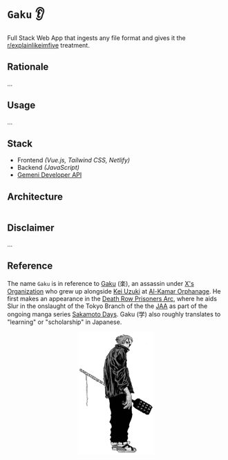 # `Gaku` 👂

Full Stack Web App that ingests any file format and gives it the [r/explainlikeimfive](https://www.reddit.com/r/explainlikeimfive/) treatment.

## Rationale

...

## Usage

...

## Stack

* Frontend *(Vue.js, Tailwind CSS, Netlify)*
* Backend *(JavaScript)*
* [Gemeni Developer API](https://ai.google.dev/)

## Architecture

```mermaid
```

## Disclaimer

...

## Reference

The name `Gaku` is in reference to [Gaku](https://sakamoto-days.fandom.com/wiki/Gaku) (楽), an assassin under [X's Organization](https://sakamoto-days.fandom.com/wiki/X%27s_Organization) who grew up alongside [Kei Uzuki](https://sakamoto-days.fandom.com/wiki/Kei_Uzuki) at [Al-Kamar Orphanage](https://sakamoto-days.fandom.com/wiki/Al-Kamar_Orphanage). He first makes an appearance in the [Death Row Prisoners Arc](https://sakamoto-days.fandom.com/wiki/Death_Row_Prisoners_Arc), where he aids Slur in the onslaught of the Tokyo Branch of the the [JAA](https://sakamoto-days.fandom.com/wiki/Japanese_Association_of_Assassins) as part of the ongoing manga series [Sakamoto Days](https://sakamoto-days.fandom.com/wiki/Sakamoto_Days_Wiki). Gaku (学) also roughly translates to "learning" or "scholarship" in Japanese.

<div align="center">
    <img src="./asset/gaku.jpg" width="35%">
</div>
